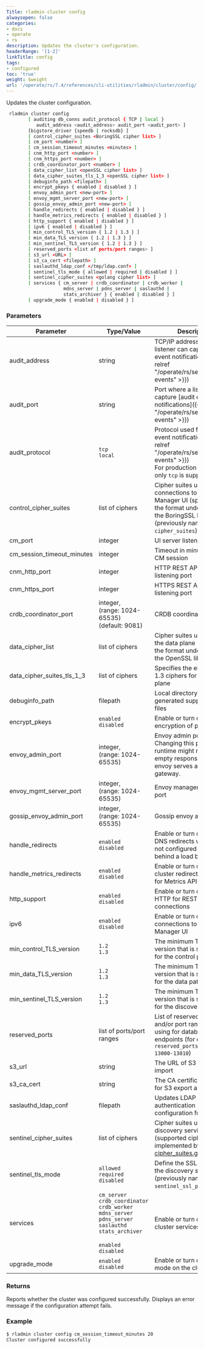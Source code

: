 ```yaml
---
Title: rladmin cluster config
alwaysopen: false
categories:
- docs
- operate
- rs
description: Updates the cluster's configuration.
headerRange: '[1-2]'
linkTitle: config
tags:
- configured
toc: 'true'
weight: $weight
url: '/operate/rs/7.4/references/cli-utilities/rladmin/cluster/config/'
---
```


Updates the cluster configuration.

```sh
 rladmin cluster config 
        [ auditing db_conns audit_protocol { TCP | local } 
           audit_address <audit_address> audit_port <audit_port> ]
        [bigstore_driver {speedb | rocksdb} ]
        [ control_cipher_suites <BoringSSL cipher list> ]
        [ cm_port <number> ]
        [ cm_session_timeout_minutes <minutes> ]
        [ cnm_http_port <number> ]
        [ cnm_https_port <number> ]
        [ crdb_coordinator_port <number> ]
        [ data_cipher_list <openSSL cipher list> ]
        [ data_cipher_suites_tls_1_3 <openSSL cipher list> ]
        [ debuginfo_path <filepath> ]
        [ encrypt_pkeys { enabled | disabled } ]
        [ envoy_admin_port <new-port> ]
        [ envoy_mgmt_server_port <new-port> ]
        [ gossip_envoy_admin_port <new-port> ]
        [ handle_redirects { enabled | disabled } ]
        [ handle_metrics_redirects { enabled | disabled } ]
        [ http_support { enabled | disabled } ]
        [ ipv6 { enabled | disabled } ]
        [ min_control_TLS_version { 1.2 | 1.3 } ]
        [ min_data_TLS_version { 1.2 | 1.3 } ]
        [ min_sentinel_TLS_version { 1.2 | 1.3 } ]
        [ reserved_ports <list of ports/port ranges> ]
        [ s3_url <URL> ]
        [ s3_ca_cert <filepath> ]
        [ saslauthd_ldap_conf </tmp/ldap.conf> ]
        [ sentinel_tls_mode { allowed | required | disabled } ]
        [ sentinel_cipher_suites <golang cipher list> ]
        [ services { cm_server | crdb_coordinator | crdb_worker | 
                     mdns_server | pdns_server | saslauthd | 
                     stats_archiver } { enabled | disabled } ]
        [ upgrade_mode { enabled | disabled } ]
```

### Parameters

| Parameter | Type/Value | Description |
|-----------|------------|-------------|
| audit_address | string | TCP/IP address where a listener can capture [audit event notifications]({{< relref "/operate/rs/security/audit-events" >}}) |
| audit_port | string | Port where a listener can capture [audit event notifications]({{< relref "/operate/rs/security/audit-events" >}}) |
| audit_protocol | `tcp`<br/>`local` | Protocol used for [audit event notifications]({{< relref "/operate/rs/security/audit-events" >}})<br/>For production systems, only `tcp` is supported. |
| control_cipher_suites | list of ciphers | Cipher suites used for TLS connections to the Cluster Manager UI (specified in the format understood by the BoringSSL library)<br />(previously named `cipher_suites`) |
| cm_port | integer | UI server listening port |
| cm_session_timeout_minutes | integer | Timeout in minutes for the CM session
| cnm_http_port | integer | HTTP REST API server listening port |
| cnm_https_port | integer | HTTPS REST API server listening port |
| crdb_coordinator_port | integer, (range:&nbsp;1024-65535) (default:&nbsp;9081) | CRDB coordinator port |
| data_cipher_list | list of ciphers | Cipher suites used by the the data plane (specified in the format understood by the OpenSSL library) |
| data_cipher_suites_tls_1_3 |  list of ciphers | Specifies the enabled TLS 1.3 ciphers for the data plane |
| debuginfo_path | filepath | Local directory to place generated support package files |
| encrypt_pkeys | `enabled`<br />`disabled` | Enable or turn off encryption of private keys |
| envoy_admin_port | integer, (range:&nbsp;1024-65535) | Envoy admin port. Changing this port during runtime might result in an empty response because envoy serves as the cluster gateway.|
| envoy_mgmt_server_port | integer, (range:&nbsp;1024-65535) | Envoy management server port|
| gossip_envoy_admin_port | integer, (range:&nbsp;1024-65535) | Gossip envoy admin port|
| handle_redirects | `enabled`<br />`disabled` | Enable or turn off handling DNS redirects when DNS is not configured and running behind a load balancer |
| handle_metrics_redirects | `enabled`<br />`disabled` | Enable or turn off handling cluster redirects internally for Metrics API |
| http_support | `enabled`<br />`disabled` | Enable or turn off using HTTP for REST API connections |
| ipv6 | `enabled`<br />`disabled` | Enable or turn off IPv6 connections to the Cluster Manager UI |
| min_control_TLS_version | `1.2`<br />`1.3` | The minimum TLS protocol version that is supported for the control path |
| min_data_TLS_version | `1.2`<br />`1.3` | The minimum TLS protocol version that is supported for the data path |
| min_sentinel_TLS_version | `1.2`<br />`1.3` | The minimum TLS protocol version that is supported for the discovery service |
| reserved_ports | list of ports/port ranges | List of reserved ports and/or port ranges to avoid using for database endpoints (for example `reserved_ports 11000 13000-13010`) |
| s3_url | string | The URL of S3 export and import |
| s3_ca_cert | string | The CA certificate filepath for S3 export and import |
| saslauthd_ldap_conf | filepath | Updates LDAP authentication configuration for the cluster |
| sentinel_cipher_suites | list of ciphers | Cipher suites used by the discovery service (supported ciphers are implemented by the [cipher_suites.go](<https://golang.org/src/crypto/tls/cipher_suites.go>) package) |
| sentinel_tls_mode | `allowed`<br />`required`<br />`disabled` | Define the SSL policy for the discovery service<br />(previously named `sentinel_ssl_policy`) |
| services | `cm_server`<br />`crdb_coordinator`<br />`crdb_worker`<br />`mdns_server`<br />`pdns_server`<br />`saslauthd`<br />`stats_archiver`<br /><br />`enabled`<br />`disabled` | Enable or turn off selected cluster services |
| upgrade_mode | `enabled`<br />`disabled` | Enable or turn off upgrade mode on the cluster |

### Returns

Reports whether the cluster was configured successfully. Displays an error message if the configuration attempt fails.

### Example

```sh
$ rladmin cluster config cm_session_timeout_minutes 20
Cluster configured successfully
```
